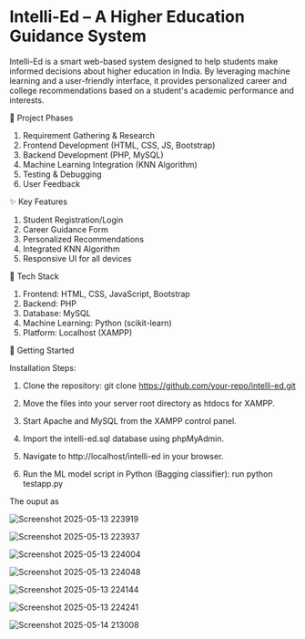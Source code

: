 # Intelli-Ed – A Higher Education Guidance System

Intelli-Ed is a smart web-based system designed to help students make informed decisions about higher education in India. By leveraging machine learning and a user-friendly interface, it provides personalized career and college recommendations based on a student's academic performance and interests.

📅 Project Phases

1. Requirement Gathering & Research
2. Frontend Development (HTML, CSS, JS, Bootstrap)
3. Backend Development (PHP, MySQL)
4. Machine Learning Integration (KNN Algorithm)
5. Testing & Debugging
6.  User Feedback

✨ Key Features

1. Student Registration/Login
2. Career Guidance Form
3. Personalized Recommendations
4. Integrated KNN Algorithm
5. Responsive UI for all devices

🔧 Tech Stack

1. Frontend: HTML, CSS, JavaScript, Bootstrap
2. Backend: PHP
3. Database: MySQL
4. Machine Learning: Python (scikit-learn)
5. Platform: Localhost (XAMPP)

🚀 Getting Started

Installation Steps:

1. Clone the repository:
git clone https://github.com/your-repo/intelli-ed.git

2. Move the files into your server root directory as htdocs for XAMPP.

3. Start Apache and MySQL from the XAMPP control panel.

4. Import the intelli-ed.sql database using phpMyAdmin.

5. Navigate to http://localhost/intelli-ed in your browser.

6. Run the ML model script in Python (Bagging classifier):
run python testapp.py

The ouput as

![Screenshot 2025-05-13 223919](https://github.com/user-attachments/assets/cb2bfd39-2f47-423d-91e4-04407b24ff88)

![Screenshot 2025-05-13 223937](https://github.com/user-attachments/assets/0502c584-5038-4d8b-ba56-42f3812eb42d)

![Screenshot 2025-05-13 224004](https://github.com/user-attachments/assets/ef5c91d3-971d-42fd-a1be-2ce96fc95194)

![Screenshot 2025-05-13 224048](https://github.com/user-attachments/assets/b3dedee9-e276-4b91-984a-c06ab139d423)

![Screenshot 2025-05-13 224144](https://github.com/user-attachments/assets/f62860f0-d455-4039-8af8-c8de4c52ba37)

![Screenshot 2025-05-13 224241](https://github.com/user-attachments/assets/c29ebe86-9dc6-4bb4-ad9d-87ea9aac9ad4)

![Screenshot 2025-05-14 213008](https://github.com/user-attachments/assets/593aa511-dbfa-4915-9eb2-4e60f6921ba8)


